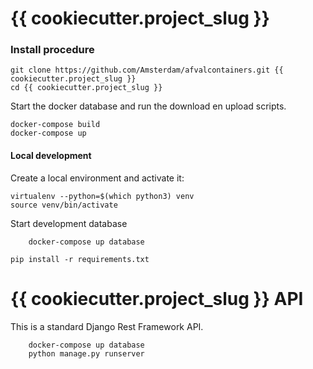 # {{ cookiecutter.project_slug }} #


### Install procedure ###

```
git clone https://github.com/Amsterdam/afvalcontainers.git {{ cookiecutter.project_slug }}
cd {{ cookiecutter.project_slug }}
```

Start the docker database and run the download en upload scripts.
```
docker-compose build
docker-compose up
```

#### Local development ####

Create a local environment and activate it:
```
virtualenv --python=$(which python3) venv
source venv/bin/activate
```

Start development database


```
	docker-compose up database
```


```
pip install -r requirements.txt
```


{{ cookiecutter.project_slug }} API
==================

This is a standard Django Rest Framework API.

```
	docker-compose up database
	python manage.py runserver
```



